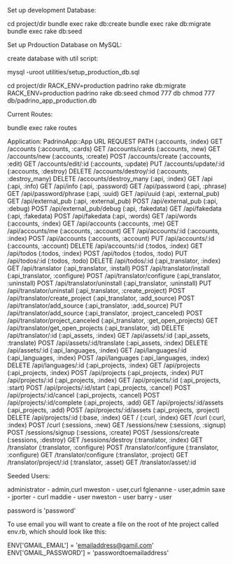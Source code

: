 Set up development Database:

cd project/dir
bundle exec rake db:create
bundle exec rake db:migrate
bundle exec rake db:seed



Set up Prdouction Database on MySQL:

create database with util script:

mysql -uroot utilities/setup_production_db.sql

cd project/dir
RACK_ENV=production padrino rake db:migrate
RACK_ENV=production padrino rake db:seed
chmod 777 db
chmod 777 db/padrino_app_production.db



Current Routes:

bundle exec rake routes

Application: PadrinoApp::App
    URL                                      REQUEST  PATH
    (:accounts, :index)                        GET    /accounts
    (:accounts, :cards)                        GET    /accounts/cards
    (:accounts, :new)                          GET    /accounts/new
    (:accounts, :create)                      POST    /accounts/create
    (:accounts, :edit)                         GET    /accounts/edit/:id
    (:accounts, :update)                       PUT    /accounts/update/:id
    (:accounts, :destroy)                    DELETE   /accounts/destroy/:id
    (:accounts, :destroy_many)               DELETE   /accounts/destroy_many
    (:api, :index)                             GET    /api
    (:api, :info)                              GET    /api/info
    (:api, :password)                          GET    /api/password
    (:api, :phrase)                            GET    /api/password/phrase
    (:api, :uuid)                              GET    /api/uuid
    (:api, :external_pub)                      GET    /api/external_pub
    (:api, :external_pub)                     POST    /api/external_pub
    (:api, :debug)                            POST    /api/external_pub/debug
    (:api, :fakedata)                          GET    /api/fakedata
    (:api, :fakedata)                         POST    /api/fakedata
    (:api, :words)                             GET    /api/words
    (:accounts, :index)                        GET    /api/accounts
    (:accounts, :me)                           GET    /api/accounts/me
    (:accounts, :account)                      GET    /api/accounts/:id
    (:accounts, :index)                       POST    /api/accounts
    (:accounts, :account)                      PUT    /api/accounts/:id
    (:accounts, :account)                    DELETE   /api/accounts/:id
    (:todos, :index)                           GET    /api/todos
    (:todos, :index)                          POST    /api/todos
    (:todos, :todo)                            PUT    /api/todos/:id
    (:todos, :todo)                          DELETE   /api/todos/:id
    (:api_translator, :index)                  GET    /api/translator
    (:api_translator, :install)               POST    /api/translator/install
    (:api_translator, :configure)             POST    /api/translator/configure
    (:api_translator, :uninstall)             POST    /api/translator/uninstall
    (:api_translator, :uninstall)              PUT    /api/translator/uninstall
    (:api_translator, :create_project)        POST    /api/translator/create_project
    (:api_translator, :add_source)            POST    /api/translator/add_source
    (:api_translator, :add_source)             PUT    /api/translator/add_source
    (:api_translator, :project_canceled)      POST    /api/translator/project_canceled
    (:api_translator, :get_open_projects)      GET    /api/translator/get_open_projects
    (:api_translator, :id)                   DELETE   /api/translator/:id
    (:api_assets, :index)                      GET    /api/assets/:id
    (:api_assets, :translate)                 POST    /api/assets/:id/translate
    (:api_assets, :index)                    DELETE   /api/assets/:id
    (:api_languages, :index)                   GET    /api/languages/:id
    (:api_languages, :index)                  POST    /api/languages
    (:api_languages, :index)                 DELETE   /api/languages/:id
    (:api_projects, :index)                    GET    /api/projects
    (:api_projects, :index)                   POST    /api/projects
    (:api_projects, :index)                    PUT    /api/projects/:id
    (:api_projects, :index)                    GET    /api/projects/:id
    (:api_projects, :start)                   POST    /api/projects/:id/start
    (:api_projects, :cancel)                  POST    /api/projects/:id/cancel
    (:api_projects, :cancel)                  POST    /api/projects/:id/complete
    (:api_projects, :add)                      GET    /api/projects/:id/assets
    (:api_projects, :add)                     POST    /api/projects/:id/assets
    (:api_projects, :project)                DELETE   /api/projects/:id
    (:base, :index)                            GET    /
    (:curl, :index)                            GET    /curl
    (:curl, :index)                           POST    /curl
    (:sessions, :new)                          GET    /sessions/new
    (:sessions, :signup)                      POST    /sessions/signup
    (:sessions, :create)                      POST    /sessions/create
    (:sessions, :destroy)                      GET    /sessions/destroy
    (:translator, :index)                      GET    /translator
    (:translator, :configure)                 POST    /translator/configure
    (:translator, :configure)                  GET    /translator/configure
    (:translator, :project)                    GET    /translator/project/:id
    (:translator, :asset)                      GET    /translator/asset/:id


Seeded Users:

administrator - admin,curl
mweston - user,curl
fglenanne - user,admin
saxe - 
jporter - curl
maddie - user
nweston - user
barry - user

password is 'password'

To use email you will want to create a file on the root of hte project called env.rb, which should look like this:

ENV['GMAIL_EMAIL'] = 'emailaddress@gamil.com'
ENV['GMAIL_PASSWORD'] = 'passwordtoemailaddress'

